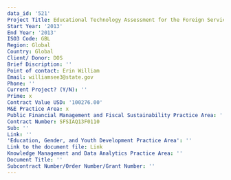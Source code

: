 ```yaml
---
data_id: '521'
Project Title: Educational Technology Assessment for the Foreign Service Institute
Start Year: '2013'
End Year: '2013'
ISO3 Code: GBL
Region: Global
Country: Global
Client/ Donor: DOS
Brief Discription: ''
Point of contact: Erin William
Email: williamsee3@state.gov
Phone: ''
Current Project? (Y/N): ''
Prime: x
Contract Value USD: '100276.00'
M&E Practice Area: x
Public Financial Management and Fiscal Sustainability Practice Area: ''
Contract Number: SFSIAQ13F0110
Sub: ''
Link: ''
'Education, Gender, and Youth Development Practice Area': ''
Link to the document file: Link
Knowledge Management and Data Analytics Practice Area: ''
Document Title: ''
Subcontract Number/Order Number/Grant Number: ''
---
```

